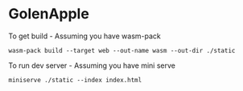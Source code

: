 # GolenApple


To get build - Assuming you have wasm-pack 
```
wasm-pack build --target web --out-name wasm --out-dir ./static
```
To run dev server - Assuming you have mini serve
```
miniserve ./static --index index.html
```